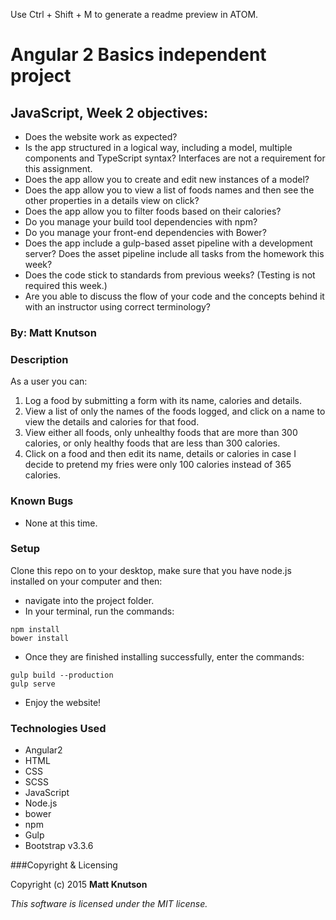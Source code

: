 Use Ctrl + Shift + M to generate a readme preview in ATOM.

# Angular 2 Basics independent project

## JavaScript, Week 2 objectives:

* Does the website work as expected?
* Is the app structured in a logical way, including a model, multiple components and TypeScript syntax? Interfaces are not a requirement for this assignment.
* Does the app allow you to create and edit new instances of a model?
* Does the app allow you to view a list of foods names and then see the other properties in a details view on click?
* Does the app allow you to filter foods based on their calories?
* Do you manage your build tool dependencies with npm?
* Do you manage your front-end dependencies with Bower?
* Does the app include a gulp-based asset pipeline with a development server? Does the asset pipeline include all tasks from the homework this week?
* Does the code stick to standards from previous weeks? (Testing is not required this week.)
* Are you able to discuss the flow of your code and the concepts behind it with an instructor using correct terminology?

### By: Matt Knutson

### Description

As a user you can:

1. Log a food by submitting a form with its name, calories and details.
2. View a list of only the names of the foods logged, and click on a name to view the details and calories for that food.
3. View either all foods, only unhealthy foods that are more than 300 calories, or only healthy foods that are less than 300 calories.
4. Click on a food and then edit its name, details or calories in case I decide to pretend my fries were only 100 calories instead of 365 calories.

### Known Bugs

* None at this time.

### Setup

Clone this repo on to your desktop, make sure that you have node.js installed on your computer and then:
* navigate into the project folder.
* In your terminal, run the commands:
```shell
npm install
bower install
```
* Once they are finished installing successfully, enter the commands:
```shell
gulp build --production
gulp serve
```
* Enjoy the website!

### Technologies Used
* Angular2
* HTML
* CSS
* SCSS
* JavaScript
* Node.js
* bower
* npm
* Gulp
* Bootstrap v3.3.6

###Copyright & Licensing

Copyright (c) 2015 **Matt Knutson**

*This software is licensed under the MIT license.*
